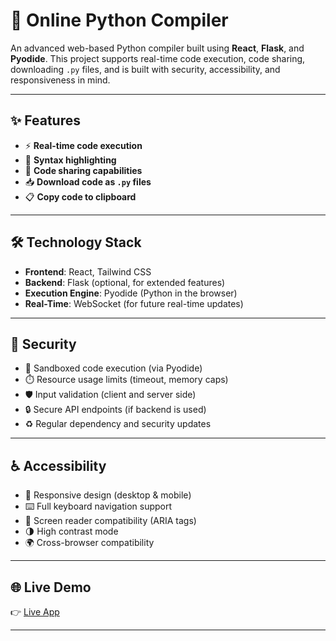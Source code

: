 # 🐍 Online Python Compiler

An advanced web-based Python compiler built using **React**, **Flask**, and **Pyodide**. This project supports real-time code execution, code sharing, downloading `.py` files, and is built with security, accessibility, and responsiveness in mind.

---

## ✨ Features

- ⚡ **Real-time code execution**
- 🎨 **Syntax highlighting**
- 🔗 **Code sharing capabilities**
- 📥 **Download code as `.py` files**
- 📋 **Copy code to clipboard**

---

## 🛠️ Technology Stack

- **Frontend**: React, Tailwind CSS
- **Backend**: Flask (optional, for extended features)
- **Execution Engine**: Pyodide (Python in the browser)
- **Real-Time**: WebSocket (for future real-time updates)

---

## 🔐 Security

- 🧪 Sandboxed code execution (via Pyodide)
- ⏱️ Resource usage limits (timeout, memory caps)
- 🛡️ Input validation (client and server side)
- 🔒 Secure API endpoints (if backend is used)
- ♻️ Regular dependency and security updates

---

## ♿ Accessibility

- 📱 Responsive design (desktop & mobile)
- ⌨️ Full keyboard navigation support
- 🧏 Screen reader compatibility (ARIA tags)
- 🌗 High contrast mode
- 🌍 Cross-browser compatibility

---

## 🌐 Live Demo

👉 [Live App]([https://your-username.github.io/your-repo-name](https://ninja-atmos.github.io/))

---

